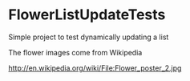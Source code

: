 FlowerListUpdateTests
=====================

Simple project to test dynamically updating a list

The flower images come from Wikipedia

http://en.wikipedia.org/wiki/File:Flower_poster_2.jpg

